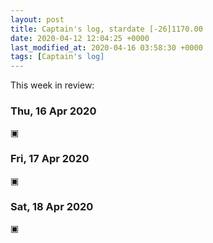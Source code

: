 ```yaml
---
layout: post
title: Captain's log, stardate [-26]1170.00
date: 2020-04-12 12:04:25 +0000
last_modified_at: 2020-04-16 03:58:30 +0000
tags: [Captain's log]
---
```


This week in review:

<!-- more -->

### Thu, 16 Apr 2020
▣

### Fri, 17 Apr 2020
▣

### Sat, 18 Apr 2020
▣
